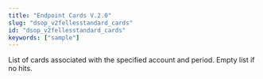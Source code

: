```yaml
---
title: "Endpoint Cards V.2.0"
slug: "dsop_v2fellesstandard_cards"
id: "dsop_v2fellesstandard_cards"
keywords: ["sample"]
---
```


List of cards associated with the specified account and period. Empty list if no hits.

